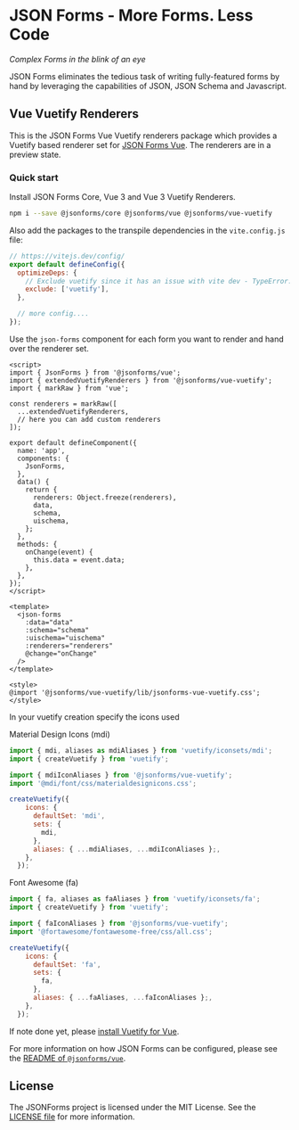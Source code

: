 # JSON Forms - More Forms. Less Code

_Complex Forms in the blink of an eye_

JSON Forms eliminates the tedious task of writing fully-featured forms by hand by leveraging the capabilities of JSON, JSON Schema and Javascript.

## Vue Vuetify Renderers

This is the JSON Forms Vue Vuetify renderers package which provides a Vuetify based renderer set for [JSON Forms Vue](https://github.com/eclipsesource/jsonforms/blob/master/packages/vue/vue).
The renderers are in a preview state.

### Quick start

Install JSON Forms Core, Vue 3 and Vue 3 Vuetify Renderers.

```bash
npm i --save @jsonforms/core @jsonforms/vue @jsonforms/vue-vuetify
```

Also add the packages to the transpile dependencies in the `vite.config.js` file:

```js
// https://vitejs.dev/config/
export default defineConfig({
  optimizeDeps: {
    // Exclude vuetify since it has an issue with vite dev - TypeError: makeVExpansionPanelTextProps is not a function - the makeVExpansionPanelTextProps is used before it is defined
    exclude: ['vuetify'],
  },

  // more config....
});
```

Use the `json-forms` component for each form you want to render and hand over the renderer set.

```vue
<script>
import { JsonForms } from '@jsonforms/vue';
import { extendedVuetifyRenderers } from '@jsonforms/vue-vuetify';
import { markRaw } from 'vue';

const renderers = markRaw([
  ...extendedVuetifyRenderers,
  // here you can add custom renderers
]);

export default defineComponent({
  name: 'app',
  components: {
    JsonForms,
  },
  data() {
    return {
      renderers: Object.freeze(renderers),
      data,
      schema,
      uischema,
    };
  },
  methods: {
    onChange(event) {
      this.data = event.data;
    },
  },
});
</script>

<template>
  <json-forms
    :data="data"
    :schema="schema"
    :uischema="uischema"
    :renderers="renderers"
    @change="onChange"
  />
</template>

<style>
@import '@jsonforms/vue-vuetify/lib/jsonforms-vue-vuetify.css';
</style>
```

In your vuetify creation specify the icons used

Material Design Icons (mdi)

```js
import { mdi, aliases as mdiAliases } from 'vuetify/iconsets/mdi';
import { createVuetify } from 'vuetify';

import { mdiIconAliases } from '@jsonforms/vue-vuetify';
import '@mdi/font/css/materialdesignicons.css';

createVuetify({
    icons: {
      defaultSet: 'mdi',
      sets: {
        mdi,
      },
      aliases: { ...mdiAliases, ...mdiIconAliases };,
    },
  });
```

Font Awesome (fa)

```js
import { fa, aliases as faAliases } from 'vuetify/iconsets/fa';
import { createVuetify } from 'vuetify';

import { faIconAliases } from '@jsonforms/vue-vuetify';
import '@fortawesome/fontawesome-free/css/all.css';

createVuetify({
    icons: {
      defaultSet: 'fa',
      sets: {
        fa,
      },
      aliases: { ...faAliases, ...faIconAliases };,
    },
  });
```

If note done yet, please [install Vuetify for Vue](https://vuetifyjs.com/en/getting-started/installation/).

For more information on how JSON Forms can be configured, please see the [README of `@jsonforms/vue`](https://github.com/eclipsesource/jsonforms/blob/master/packages/vue/README.md).

## License

The JSONForms project is licensed under the MIT License. See the [LICENSE file](https://github.com/eclipsesource/jsonforms/blob/master/LICENSE) for more information.
